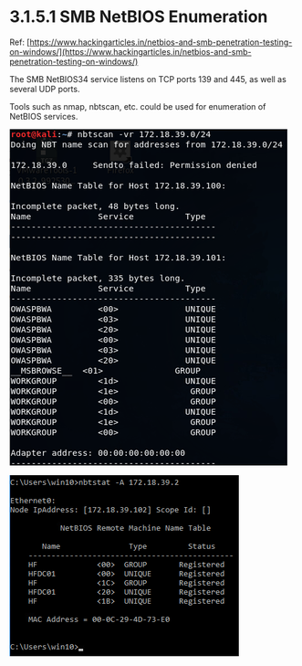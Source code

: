 # 3.1.5.1 SMB NetBIOS Enumeration

Ref: [https://www.hackingarticles.in/netbios-and-smb-penetration-testing-on-windows/](https://www.hackingarticles.in/netbios-and-smb-penetration-testing-on-windows/)

The SMB NetBIOS34 service listens on TCP ports 139 and 445, as well as several UDP ports.

Tools such as nmap, nbtscan, etc. could be used for enumeration of NetBIOS services.

![](../../../../../.gitbook/assets/image-53.png)

![](../../../../../.gitbook/assets/image-4.png)

